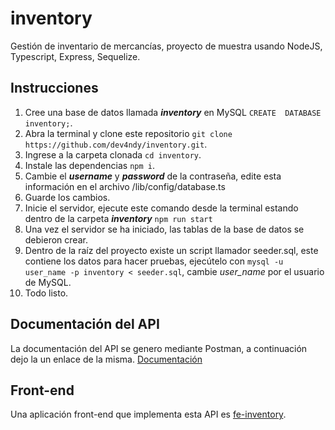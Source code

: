 # inventory
Gestión de inventario de mercancías, proyecto de muestra usando NodeJS, Typescript, Express, Sequelize.

## Instrucciones

1. Cree una base de datos llamada ***inventory*** en MySQL `CREATE  DATABASE  inventory;`.
2. Abra la terminal y clone este repositorio `git clone https://github.com/dev4ndy/inventory.git`.
3. Ingrese a la carpeta clonada `cd inventory`.
4. Instale las dependencias `npm i`.
5. Cambie el ***username*** y ***password*** de la contraseña, edite esta información en el archivo /lib/config/database.ts 
6. Guarde los cambios.
7.  Inicie el servidor, ejecute este comando desde la terminal estando dentro de la carpeta ***inventory*** `npm run start`
8. Una vez el servidor se ha iniciado, las tablas de la base de datos se debieron crear.
9. Dentro de la raíz del proyecto existe un script llamador seeder.sql, este contiene los datos para hacer pruebas, ejecútelo con `mysql -u user_name -p inventory < seeder.sql`, cambie *user_name* por el usuario de MySQL.
10.  Todo listo.

## Documentación del API
La documentación del API se genero mediante Postman, a continuación dejo la un enlace de la misma.
[Documentación](https://documenter.getpostman.com/view/9221911/SVzuaLqW)

## Front-end
Una aplicación front-end que implementa esta API es [fe-inventory](https://github.com/dev4ndy/fe-inventory).
